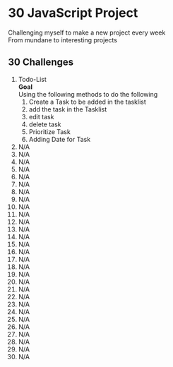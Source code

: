 # 30 JavaScript Project
Challenging myself to make a new project every week <br>
From mundane to interesting projects


## 30 Challenges
1. Todo-List <br>
   **Goal**<br>
     Using the following methods to do the following
   1. Create a Task to be added in the tasklist
   2. add the task in the Tasklist
   3. edit task
   4. delete task
   5. Prioritize Task
   6. Adding Date for Task
3. N/A
4. N/A
5. N/A
6. N/A
7. N/A
8. N/A
9. N/A
10. N/A
11. N/A
12. N/A
13. N/A
14. N/A
15. N/A
16. N/A
17. N/A
18. N/A
19. N/A
20. N/A
21. N/A
22. N/A
23. N/A
24. N/A
25. N/A
26. N/A
27. N/A
28. N/A
29. N/A
30. N/A
31. N/A
